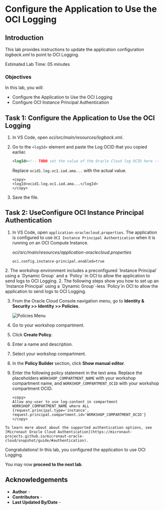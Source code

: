 # Configure the Application to Use the OCI Logging

## Introduction

This lab provides instructions to update the application configuration _logback.xml_ to point to OCI Logging.

Estimated Lab Time: 05 minutes

### Objectives

In this lab, you will:

* Configure the Application to Use the OCI Logging
* Configure OCI Instance Principal Authentication

## Task 1: Configure the Application to Use the OCI Logging

1. In VS Code, open _oci/src/main/resources/logback.xml_.

2. Go to the `<logId>` element and paste the Log OCID that you copied earlier.

	```xml
	<logId><!-- TODO set the value of the Oracle Cloud log OCID here --></logId>
	```

   Replace `ocid1.log.oc1.iad.ama...` with the actual value.

	```
	<copy>
	<logId>ocid1.log.oc1.iad.ama...</logId>
	</copy>
	```

3. Save the file.


## Task 2: <if type="desktop">Use</if><if type="tenancy">Configure</if> OCI Instance Principal Authentication

1. In VS Code, open `application-oraclecloud.properties`. The application is configured to use `OCI Instance Principal Authentication` when it is running on an OCI Compute Instance.

	_oci/src/main/resources/application-oraclecloud.properties_

	``` properties
	oci.config.instance-principal.enabled=true
	```

<if type="desktop">
2. The workshop environment includes a preconfigured `Instance Principal` using a `Dynamic Group` and a `Policy` in OCI to allow the application to send logs to OCI Logging.
</if>

<if type="tenancy">
2. The following steps show you how to set up an `Instance Principal` using a `Dynamic Group`-less `Policy`in OCI to allow the application to send logs to OCI Logging.

3. From the Oracle Cloud Console navigation menu, go to **Identity & Security >> Identity >> Policies**.

	![Policies Menu](https://oracle-livelabs.github.io//common/images/console/id-policies.png)

4. Go to your workshop compartment.

5. Click  **Create Policy**.

6. Enter a name and description.

7. Select your workshop compartment.

8. In the **Policy Builder** section, click **Show manual editor**.

9. Enter the following policy statement in the text area. Replace the placeholders `WORKSHOP_COMPARTMENT_NAME` with your workshop compartment name, and `WORKSHOP_COMPARTMENT_OCID` with your workshop compartment OCID.

	``` text
	<copy>
	Allow any-user to use log-content in compartment WORKSHOP_COMPARTMENT_NAME where ALL {request.principal.type='instance', request.principal.compartment.id='WORKSHOP_COMPARTMENT_OCID'}
	</copy>
	```
</if>

	To learn more about about the supported authentication options, see [Micronaut Oracle Cloud Authentication](https://micronaut-projects.github.io/micronaut-oracle-cloud/snapshot/guide/#authentication).

Congratulations! In this lab, you configured the application to use OCI Logging.

You may now **proceed to the next lab**.

## Acknowledgements

* **Author** - [](var:author)
* **Contributors** - [](var:contributors)
* **Last Updated By/Date** - [](var:last_updated)
